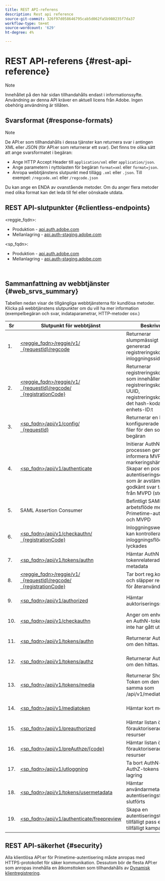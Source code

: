```yaml
---
title: REST API-referens
description: Rest api reference
source-git-commit: 326f97d058646795cab5d062fa5b980235f7da37
workflow-type: tm+mt
source-wordcount: '629'
ht-degree: 4%

---
```



# REST API-referens {#rest-api-reference}

>[!NOTE]
>
>Innehållet på den här sidan tillhandahålls endast i informationssyfte. Användning av denna API kräver en aktuell licens från Adobe. Ingen obehörig användning är tillåten.

## Svarsformat {#response-formats}


>[!NOTE]
>
> De API:er som tillhandahålls i dessa tjänster kan returnera svar i antingen XML eller JSON (för API:er som returnerar ett svar). Det finns tre olika sätt att ange svarsformatet i begäran:
>
>* Ange HTTP Accept Header till `application/xml` eller `application/json`.
>* Ange parametern i nyttolasten för begäran `format=xml` eller `format=json`.
>* Anropa webbtjänstens slutpunkt med tillägg `.xml` eller `.json`. Till exempel: `/regcode.xml` eller `/regcode.json`
>
>Du kan ange en ENDA av ovanstående metoder. Om du anger flera metoder med olika format kan det leda till fel eller oönskade utdata.

## REST API-slutpunkter {#clientless-endpoints}

&lt;reggie_fqdn>:

* Produktion - [api.auth.adobe.com](http://api.auth.adobe.com/)
* Mellanlagring - [api.auth-staging.adobe.com](http://api.auth-staging.adobe.com/)

&lt;sp_fqdn>:

* Produktion - [api.auth.adobe.com](http://api.auth.adobe.com/)
* Mellanlagring - [api.auth-staging.adobe.com](http://api.auth-staging.adobe.com/)

</br>


## Sammanfattning av webbtjänster {#web_srvs_summary}

Tabellen nedan visar de tillgängliga webbtjänsterna för kundlösa metoder. Klicka på webbtjänstens slutpunkter om du vill ha mer information (exempelbegäran och svar, indataparametrar, HTTP-metoder osv.)


| Sr | Slutpunkt för webbtjänst | Beskrivning | <!--[Diag.  </br>Ref](http://tve.helpdocsonline.com/api-reference-v2-test#illustration)-->. | Hosted At | Anropat av |
| --- | --- | --- | --- | --- | --- |
| 1. | [&lt;reggie_fqdn>/reggie/v1/  </br>  {requestId}/regcode](/help/authentication/registration-code-request.md) | Returnerar slumpmässigt genererad registreringskod och inloggningssidans URI | 2 | Adobe  </br>Reg Code Service | Smart enhet |
| 2. | [&lt;reggie_fqdn>/reggie/v1/  </br>  {requestId}/regcode/  </br>  {registrationCode}](/help/authentication/return-registration-record.md) | Returnerar registreringskodposten som innehåller registreringskoden UUID, registreringskoden och det hash-kodade enhets-ID:t | 8 | Adobe  </br>Reg Code Service | Primetime-autentisering |
| 3. | [&lt;sp_fqdn>/api/v1/config/  </br>  {requestId}](/help/authentication/provide-mvpd-list.md) | Returnerar en lista över konfigurerade MVPD-filer för den som gjorde begäran | 5 | Adobe  </br>Primetime  </br>autentisering  </br>Tjänst | Inloggning  </br>Webb  </br>App |
| 4. | [&lt;sp_fqdn>/api/v1/authenticate](/help/authentication/initiate-authentication.md) | Initierar AuthN-processen genom att informera MVPD-markeringshändelsen. Skapar en post i autentiseringsdatabasen som är avstämd när ett godkänt svar tas emot från MVPD (steg 13) | 7 | Adobe  </br>Primetime  </br>autentisering  </br>Tjänst | Inloggning  </br>Webb  </br>App |
| 5. | SAML Assertion Consumer | Befintligt SAML-arbetsflöde mellan Primetime-autentisering och MVPD | 13 | Primetime  </br>autentisering  </br>Tjänst | Primetime-autentisering |
| 6. | [&lt;sp_fqdn>/api/v1/checkauthn/  </br>  {registrationCode}](/help/authentication/check-authentication-flow-by-second-screen-web-app.md) | Inloggningswebbappen kan kontrollera om inloggningsflödet lyckades |  | Primetime  </br>autentisering   </br>Tjänst | Inloggning   </br>Webb   </br>App |
| 7. | [&lt;sp_fqdn>/api/v1/tokens/authn](/help/authentication/retrieve-authentication-token.md) | Hämtar AuthN-tokenrelaterade metadata | 15 | Primetime  </br>autentisering  </br>Tjänst | Smart enhet |
| 8. | [&lt;reggie_fqdn>/reggie/v1/  </br>  {requestId}/regcode/  </br>  {registrationCode}](/help/authentication/delete-registration-record.md) | Tar bort reg.kodposten och släpper reg.koden för återanvändning | 16 | Adobe  </br>Reg Code Service | Primetime-autentisering |
| 9. | [&lt;sp_fqdn>/api/v1/authorized](/help/authentication/initiate-authorization.md) | Hämtar auktoriseringssvar. | 17 | Primetime  </br>autentisering  </br>Tjänst | Smart enhet |
| 10. | [&lt;sp_fqdn>/api/v1/checkauthn](/help/authentication/check-authentication-token.md) | Anger om enheten har en AuthN-token som inte har gått ut. |  | Primetime  </br>autentisering  </br>Tjänst | Smart enhet |
| 11. | [&lt;sp_fqdn>/api/v1/tokens/authn](/help/authentication/retrieve-authentication-token.md) | Returnerar AuthN-token om den hittas. |  | Primetime  </br>autentisering  </br>Tjänst | Smart enhet |
| 12. | [&lt;sp_fqdn>/api/v1/tokens/authz](/help/authentication/retrieve-authorization-token.md) | Returnerar AuthZ-token om den hittas. |  | Primetime  </br>autentisering  </br>Tjänst | Smart enhet |
| 13. | [&lt;sp_fqdn>/api/v1/tokens/media](/help/authentication/obtain-short-media-token.md) | Returnerar Short Media Token om den hittas - samma som /api/v1/mediatoken |  | Primetime  </br>autentisering  </br>Tjänst | Smart enhet |
| 14. | [&lt;sp_fqdn>/api/v1/mediatoken](/help/authentication/obtain-short-media-token.md) | Hämtar kort mediatoken |  | Primetime  </br>autentisering  </br>Tjänst | Smart enhet |
| 15. | [&lt;sp_fqdn>/api/v1/preauthorized](/help/authentication/retrieve-list-of-preauthorized-resources.md) | Hämtar listan över förauktoriserade resurser |  | Primetime  </br>autentisering  </br>Tjänst | Smart enhet |
| 16. | [&lt;sp_fqdn>/api/v1/preAuthze/{code}](/help/authentication/retrieve-list-of-preauthorized-resources-by-second-screen-web-app.md) | Hämtar listan över förauktoriserade resurser |  | Primetime  </br>autentisering  </br>Tjänst | Inloggningswebbapp |
| 17. | [&lt;sp_fqdn>/api/v1/utloggning](/help/authentication/initiate-logout.md) | Ta bort AuthN- och AuthZ-tokens från lagring |  | Primetime  </br>autentisering   </br>Tjänst | Smart enhet |
| 18. | [&lt;sp_fqdn>/api/v1/tokens/usermetadata](/help/authentication/user-metadata.md) | Hämtar användarmetadata när autentiseringsflödet har slutförts | Ej tillämpligt | Ej tillämpligt | Smart enhet |
| 19. | [&lt;sp_fqdn>/api/v1/authenticate/freepreview](/help/authentication/free-preview-for-temp-pass-and-promotional-temp-pass.md) | Skapa en autentiseringstoken för tillfälligt pass eller tillfälligt kampanjpass | Ej tillämpligt | Primetime  </br>autentisering  </br>Tjänst | Smart enhet |


## REST API-säkerhet {#security}

Alla klientlösa API:er för Primetime-autentisering måste anropas med HTTPS-protokollet för säker kommunikation. Dessutom bör de flesta API:er som anropas innehålla en åtkomsttoken som tillhandahålls av [Dynamisk klientregistrering](/help/authentication/dynamic-client-registration.md).

